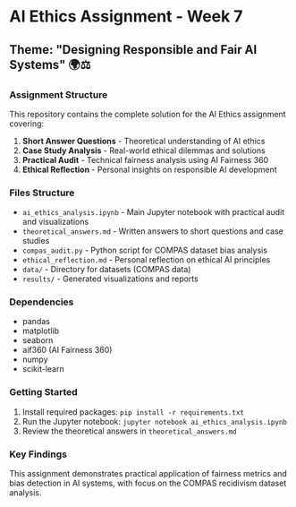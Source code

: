 # AI Ethics Assignment - Week 7

## Theme: "Designing Responsible and Fair AI Systems" 🌍⚖️

### Assignment Structure

This repository contains the complete solution for the AI Ethics assignment covering:

1. **Short Answer Questions** - Theoretical understanding of AI ethics
2. **Case Study Analysis** - Real-world ethical dilemmas and solutions
3. **Practical Audit** - Technical fairness analysis using AI Fairness 360
4. **Ethical Reflection** - Personal insights on responsible AI development

### Files Structure

- `ai_ethics_analysis.ipynb` - Main Jupyter notebook with practical audit and visualizations
- `theoretical_answers.md` - Written answers to short questions and case studies
- `compas_audit.py` - Python script for COMPAS dataset bias analysis
- `ethical_reflection.md` - Personal reflection on ethical AI principles
- `data/` - Directory for datasets (COMPAS data)
- `results/` - Generated visualizations and reports

### Dependencies

- pandas
- matplotlib
- seaborn
- aif360 (AI Fairness 360)
- numpy
- scikit-learn

### Getting Started

1. Install required packages: `pip install -r requirements.txt`
2. Run the Jupyter notebook: `jupyter notebook ai_ethics_analysis.ipynb`
3. Review the theoretical answers in `theoretical_answers.md`

### Key Findings

This assignment demonstrates practical application of fairness metrics and bias detection in AI systems, with focus on the COMPAS recidivism dataset analysis.
